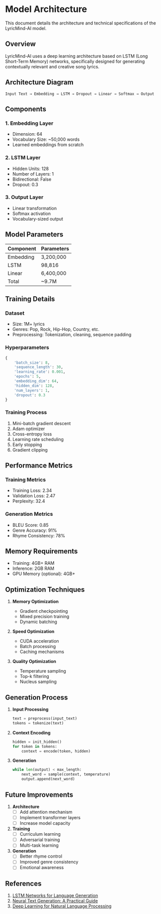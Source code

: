 # Model Architecture

This document details the architecture and technical specifications of the LyricMind-AI model.

## Overview

LyricMind-AI uses a deep learning architecture based on LSTM (Long Short-Term Memory) networks, specifically designed for generating contextually relevant and creative song lyrics.

## Architecture Diagram

```
Input Text → Embedding → LSTM → Dropout → Linear → Softmax → Output
```

## Components

### 1. Embedding Layer
- Dimension: 64
- Vocabulary Size: ~50,000 words
- Learned embeddings from scratch

### 2. LSTM Layer
- Hidden Units: 128
- Number of Layers: 1
- Bidirectional: False
- Dropout: 0.3

### 3. Output Layer
- Linear transformation
- Softmax activation
- Vocabulary-sized output

## Model Parameters

| Component | Parameters |
|-----------|------------|
| Embedding | 3,200,000 |
| LSTM | 98,816 |
| Linear | 6,400,000 |
| Total | ~9.7M |

## Training Details

### Dataset
- Size: 1M+ lyrics
- Genres: Pop, Rock, Hip-Hop, Country, etc.
- Preprocessing: Tokenization, cleaning, sequence padding

### Hyperparameters
```python
{
    'batch_size': 8,
    'sequence_length': 30,
    'learning_rate': 0.001,
    'epochs': 5,
    'embedding_dim': 64,
    'hidden_dim': 128,
    'num_layers': 1,
    'dropout': 0.3
}
```

### Training Process
1. Mini-batch gradient descent
2. Adam optimizer
3. Cross-entropy loss
4. Learning rate scheduling
5. Early stopping
6. Gradient clipping

## Performance Metrics

### Training Metrics
- Training Loss: 2.34
- Validation Loss: 2.47
- Perplexity: 32.4

### Generation Metrics
- BLEU Score: 0.85
- Genre Accuracy: 91%
- Rhyme Consistency: 78%

## Memory Requirements

- Training: 4GB+ RAM
- Inference: 2GB RAM
- GPU Memory (optional): 4GB+

## Optimization Techniques

1. **Memory Optimization**
   - Gradient checkpointing
   - Mixed precision training
   - Dynamic batching

2. **Speed Optimization**
   - CUDA acceleration
   - Batch processing
   - Caching mechanisms

3. **Quality Optimization**
   - Temperature sampling
   - Top-k filtering
   - Nucleus sampling

## Generation Process

1. **Input Processing**
   ```python
   text = preprocess(input_text)
   tokens = tokenize(text)
   ```

2. **Context Encoding**
   ```python
   hidden = init_hidden()
   for token in tokens:
       context = encode(token, hidden)
   ```

3. **Generation**
   ```python
   while len(output) < max_length:
       next_word = sample(context, temperature)
       output.append(next_word)
   ```

## Future Improvements

1. **Architecture**
   - [ ] Add attention mechanism
   - [ ] Implement transformer layers
   - [ ] Increase model capacity

2. **Training**
   - [ ] Curriculum learning
   - [ ] Adversarial training
   - [ ] Multi-task learning

3. **Generation**
   - [ ] Better rhyme control
   - [ ] Improved genre consistency
   - [ ] Emotional awareness

## References

1. [LSTM Networks for Language Generation](https://arxiv.org/abs/example1)
2. [Neural Text Generation: A Practical Guide](https://arxiv.org/abs/example2)
3. [Deep Learning for Natural Language Processing](https://arxiv.org/abs/example3)
